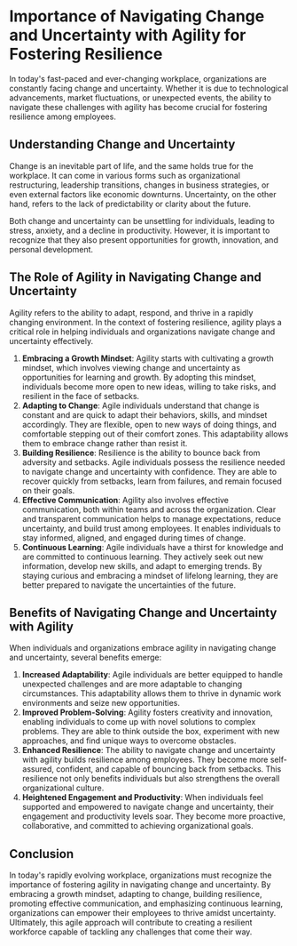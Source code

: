# Importance of Navigating Change and Uncertainty with Agility for Fostering Resilience

In today's fast-paced and ever-changing workplace, organizations are constantly facing change and uncertainty. Whether it is due to technological advancements, market fluctuations, or unexpected events, the ability to navigate these challenges with agility has become crucial for fostering resilience among employees.

## Understanding Change and Uncertainty

Change is an inevitable part of life, and the same holds true for the workplace. It can come in various forms such as organizational restructuring, leadership transitions, changes in business strategies, or even external factors like economic downturns. Uncertainty, on the other hand, refers to the lack of predictability or clarity about the future.

Both change and uncertainty can be unsettling for individuals, leading to stress, anxiety, and a decline in productivity. However, it is important to recognize that they also present opportunities for growth, innovation, and personal development.

## The Role of Agility in Navigating Change and Uncertainty

Agility refers to the ability to adapt, respond, and thrive in a rapidly changing environment. In the context of fostering resilience, agility plays a critical role in helping individuals and organizations navigate change and uncertainty effectively.

1. **Embracing a Growth Mindset**: Agility starts with cultivating a growth mindset, which involves viewing change and uncertainty as opportunities for learning and growth. By adopting this mindset, individuals become more open to new ideas, willing to take risks, and resilient in the face of setbacks.
2. **Adapting to Change**: Agile individuals understand that change is constant and are quick to adapt their behaviors, skills, and mindset accordingly. They are flexible, open to new ways of doing things, and comfortable stepping out of their comfort zones. This adaptability allows them to embrace change rather than resist it.
3. **Building Resilience**: Resilience is the ability to bounce back from adversity and setbacks. Agile individuals possess the resilience needed to navigate change and uncertainty with confidence. They are able to recover quickly from setbacks, learn from failures, and remain focused on their goals.
4. **Effective Communication**: Agility also involves effective communication, both within teams and across the organization. Clear and transparent communication helps to manage expectations, reduce uncertainty, and build trust among employees. It enables individuals to stay informed, aligned, and engaged during times of change.
5. **Continuous Learning**: Agile individuals have a thirst for knowledge and are committed to continuous learning. They actively seek out new information, develop new skills, and adapt to emerging trends. By staying curious and embracing a mindset of lifelong learning, they are better prepared to navigate the uncertainties of the future.

## Benefits of Navigating Change and Uncertainty with Agility

When individuals and organizations embrace agility in navigating change and uncertainty, several benefits emerge:

1. **Increased Adaptability**: Agile individuals are better equipped to handle unexpected challenges and are more adaptable to changing circumstances. This adaptability allows them to thrive in dynamic work environments and seize new opportunities.
2. **Improved Problem-Solving**: Agility fosters creativity and innovation, enabling individuals to come up with novel solutions to complex problems. They are able to think outside the box, experiment with new approaches, and find unique ways to overcome obstacles.
3. **Enhanced Resilience**: The ability to navigate change and uncertainty with agility builds resilience among employees. They become more self-assured, confident, and capable of bouncing back from setbacks. This resilience not only benefits individuals but also strengthens the overall organizational culture.
4. **Heightened Engagement and Productivity**: When individuals feel supported and empowered to navigate change and uncertainty, their engagement and productivity levels soar. They become more proactive, collaborative, and committed to achieving organizational goals.

## Conclusion

In today's rapidly evolving workplace, organizations must recognize the importance of fostering agility in navigating change and uncertainty. By embracing a growth mindset, adapting to change, building resilience, promoting effective communication, and emphasizing continuous learning, organizations can empower their employees to thrive amidst uncertainty. Ultimately, this agile approach will contribute to creating a resilient workforce capable of tackling any challenges that come their way.
